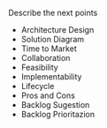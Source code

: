 Describe the next points

- Architecture Design
- Solution Diagram
- Time to Market
- Collaboration
- Feasibility
- Implementability
- Lifecycle
- Pros and Cons
- Backlog Sugestion
- Backlog Prioritazion